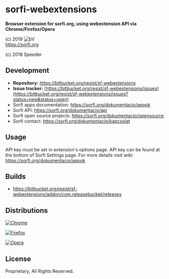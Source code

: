 # sorfi-webextensions

**Browser extension for sorfi.org, using webextension API via Chrome/Firefox/Opera**

(c) 2019 ![bV](https://structure.hu/img/bV.png)  
https://sorfi.org

(c) 2018 Speeder

## Development

+ **Repository:** https://bitbucket.org/resist/sf-webextensions
+ **Issue tracker:** [https://bitbucket.org/resist/sf-webextensions/issues](https://bitbucket.org/resist/sf-webextensions/issues?status=new&status=open)
+ Sorfi apps documentation: https://sorfi.org/dokumentacio/appok
+ Sorfi API: https://sorfi.org/dokumentacio/api 
+ Sorfi open source projects: https://sorfi.org/dokumentacio/opensource 
+ Sorfi contact: https://sorfi.org/dokumentacio/kapcsolat

## Usage

API key must be set in extension's options page. API key can be found at the bottom of Sorfi Settings page.
For more details visit wiki: https://sorfi.org/dokumentacio/appok 

## Builds

+ https://bitbucket.org/resist/sf-webextensions/addon/com.releasebucket/releases

## Distributions

[![Chrome](https://sorfi.org/assets/img/badge/chrome.png)](https://chrome.google.com/webstore/detail/sorozat-figyel%C5%91-felirat-%C3%A9/lahojbgffaeejkoajepnbokllomnpbnk?hl=hu)

[![Firefox](https://sorfi.org/assets/img/badge/ff.png)](https://addons.mozilla.org/hu/firefox/addon/sorozat-figyel%C5%91-felirat/)

[![Opera](https://sorfi.org/assets/img/badge/opera.png)](https://addons.opera.com/hu/extensions/details/sorozat-figyelo/)

## License

Proprietary, All Rights Reserved.
